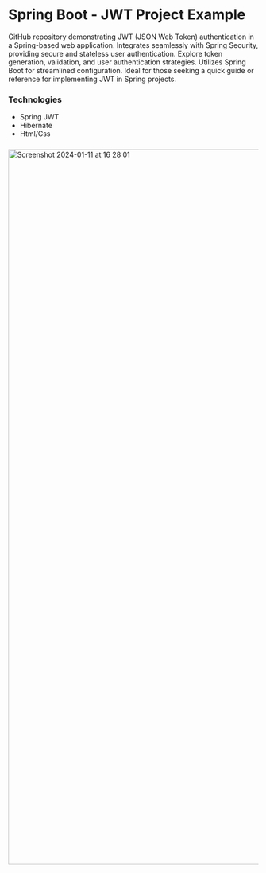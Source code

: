 # Spring Boot - JWT Project Example

GitHub repository demonstrating JWT (JSON Web Token) authentication in a Spring-based web application. 
Integrates seamlessly with Spring Security, providing secure and stateless user authentication. 
Explore token generation, validation, and user authentication strategies. Utilizes Spring Boot for streamlined configuration. 
Ideal for those seeking a quick guide or reference for implementing JWT in Spring projects.

### Technologies
* Spring JWT
* Hibernate
* Html/Css

###

<img width="1438" alt="Screenshot 2024-01-11 at 16 28 01" src="https://github.com/utkutasglk/SpringMVC-CRUD/assets/152283834/4e5241cd-397f-4513-8fb9-3c837c08c842">
